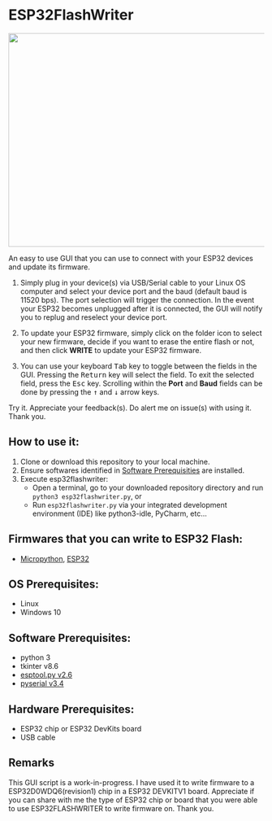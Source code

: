 # ESP32FlashWriter

<p align="center">
  <img width="682" height="420" src="https://github.com/sunbearc22/ESP32FlashWriter/blob/master/image/esp32flashwrite_GUI0.png">
</p>

An easy to use GUI that you can use to connect with your ESP32 devices and update its firmware. 

1. Simply plug in your device(s) via USB/Serial cable to your Linux OS computer and select your device port and the baud (default baud is 11520 bps). The port selection will trigger the connection. In the event your ESP32 becomes unplugged after it is connected, the GUI will notify you to replug and reselect your device port.  

2. To update your ESP32 firmware, simply click on the folder icon to select your new firmware, decide if you want to erase the entire flash or not, and then click **WRITE** to update your ESP32 firmware.

3. You can use your keyboard <kbd>Tab</kbd> key to toggle between the fields in the GUI. Pressing the <kbd>Return</kbd> key will select the field. To exit the selected field, press the <kbd>Esc</kbd> key. Scrolling within the **Port** and **Baud** fields can be done by pressing the <kbd>&#8593;</kbd> and <kbd> &#8595;</kbd> arrow keys. 

Try it. Appreciate your feedback(s). Do alert me on issue(s) with using it. Thank you.

## How to use it:
1. Clone or download this repository to your local machine.
2. Ensure softwares identified in [Software Prerequisities](https://github.com/sunbearc22/ESP32FlashWriter/blob/master/README.md#software-prerequisites) are installed. 
3. Execute esp32flashwriter:
   - Open a terminal, go to your downloaded repository directory and run `python3 esp32flashwriter.py`, or
   - Run `esp32flashwriter.py` via your integrated development environment (IDE) like python3-idle, PyCharm, etc...

## Firmwares that you can write to ESP32 Flash:
- [Micropython](https://micropython.org/download/), [ESP32](https://www.espressif.com/en/products/hardware/esp32/resources)

## OS Prerequisites:
- Linux
- Windows 10

## Software Prerequisites:
- python 3
- tkinter v8.6
- [esptool.py v2.6](https://github.com/espressif/esptool)
- [pyserial v3.4](https://github.com/pyserial/pyserial)

## Hardware Prerequisites:
- ESP32 chip or ESP32 DevKits board
- USB cable

## Remarks
This GUI script is a work-in-progress. I have used it to write firmware to a ESP32D0WDQ6(revision1) chip in a ESP32 DEVKITV1 board. Appreciate if you can share with me the type of ESP32 chip or board that you were able to use ESP32FLASHWRITER to write firmware on. Thank you.
